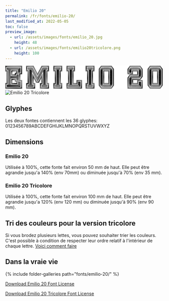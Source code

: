```yaml
---
title: "Emilio 20"
permalink: /fr/fonts/emilio-20/
last_modified_at: 2022-05-05
toc: false
preview_image:
  - url: /assets/images/fonts/emilio_20.jpg
    height: 48
  - url: /assets/images/fonts/emilio20tricolore.png
    height: 100
---
```

![Emilio 20](/assets/images/fonts/emilio_20.jpg)
![Emilio 20 Tricolore](/assets/images/fonts/emilio20tricolore.png)


## Glyphes
Les deux fontes contiennent les 36 glyphes:
0123456789ABCDEFGHIJKLMNOPQRSTUVWXYZ

## Dimensions
### Emilio 20
Utilisée à 100%, cette fonte fait environ 50 mm de haut.
Elle peut être agrandie jusqu'a 140% (env 70mm) ou diminuée jusqu'à 70% (env 35 mm).
### Emilio 20 Tricolore
Utilisée à 100%, cette fonte fait environ  100 mm de haut.
Elle peut être agrandie jusqu'a 120% (env 120 mm) ou diminuée jusqu'à 90% (env 90 mm).

## Tri des couleurs pour la version tricolore
Si vous brodez plusieurs lettes, vous pouvez souhaiter trier les couleurs. C'est possible à condition de respecter leur ordre relatif à l'intérieur de chaque lettre. [Voici comment faire](https://inkstitch.org/fr/docs/lettering/#tri-des-couleurs)


## Dans la vraie vie
{% include folder-galleries path="fonts/emilio-20/" %}

[Download Emilio 20 Font License](https://github.com/inkstitch/inkstitch/tree/main/fonts/emilio_20/LICENSE)

[Download Emilio 20 Tricolore Font License](https://github.com/inkstitch/inkstitch/tree/main/fonts/emilio_20_tricolore/LICENSE)





